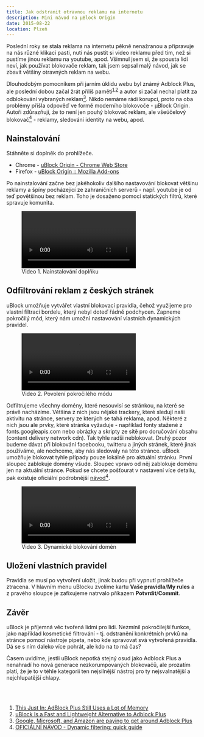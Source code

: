 ```yaml
---
title: Jak odstranit otravnou reklamu na internetu
description: Mini návod na µBlock Origin
date: 2015-08-22
location: Plzeň
---
```


Poslední roky se stala reklama na internetu pěkně nenažranou a připravuje na
nás různé klikací pasti, nutí nás pustit si video reklamu před tím, než si
pustíme jinou reklamu na youtube, apod. Všimnul jsem si, že spousta lidí neví,
jak používat blokovače reklam, tak jsem sepsal malý návod, jak se zbavit
většiny otravných reklam na webu.

Dlouhodobým pomocníkem při jarním úklidu webu byl známý Adblock Plus, ale
poslední dobou začal žrát příliš
paměti<sup>[1](http://lifehacker.com/adblock-plus-once-again-found-to-dramatically-increase-1576341872),[2](http://lifehacker.com/ublock-is-a-fast-and-lightweight-alternative-to-adblock-1625246461)</sup>
a autor si začal nechal platit za odblokování vybraných
reklam[<sup>3</sup>](http://www.theverge.com/2015/2/2/7963577/google-ads-get-through-adblock).
Nikdo nemáme rádi korupci, proto na oba problémy přišla odpověď ve formě
moderního blokovoče - µBlock Origin. Autoři zdůrazňují, že to není jen pouhý
blokovač reklam, ale všeúčelový
blokovač[<sup>4</sup>](https://github.com/gorhill/uBlock) - reklamy, sledování identity
na webu, apod.


## Nainstalování
Stáhněte si doplněk do prohlížeče.

* Chrome - [uBlock Origin - Chrome Web Store](https://chrome.google.com/webstore/detail/ublock-origin/cjpalhdlnbpafiamejdnhcphjbkeiagm?hl=cs)
* Firefox - [uBlock Origin :: Mozilla Add-ons](https://addons.mozilla.org/cs/firefox/addon/ublock-origin/)

Po nainstalování začne bez jakéhokoliv dalšího nastavování blokovat většinu
reklamy a špíny pocházející ze zahraničních serverů - např. youtube je od teď
povětšinou bez reklam. Toho je dosaženo pomocí statických filtrů, které
spravuje komunita.

<figure>
    <video autoplay loop>
        <source src="/static/ublock1.mp4" />
    </video>
    <figcaption>Video 1. Nainstalování doplňku</figcaption>
</figure>


## Odfiltrování reklam z českých stránek
uBlock umožňuje vytvářet vlastní blokovací pravidla, čehož využijeme pro
vlastní filtraci bordelu, který nebyl doteď řádně podchycen. Zapneme pokročilý
mód, který nám umožní nastavování vlastních dynamických pravidel. 

<figure>
    <video autoplay loop>
        <source src="/static/ublock2.mp4" />
    </video>
    <figcaption>Video 2. Povolení pokročilého módu</figcaption>
</figure>


Odfiltrujeme všechny domény, které nesouvisí se stránkou, na které se právě
nacházíme. Většina z nich jsou nějaké trackery, které sledují naši aktivitu na
stránce, servery ze kterých se tahá reklama, apod. Některé z nich jsou ale
prvky, které stránka vyžaduje - například fonty stažené z fonts.googleapis.com
nebo obrázky a skripty ze sítě pro doručování obsahu (content delivery network
cdn). Tak tyhle radši neblokovat. Druhý pozor budeme dávat při blokování
facebooku, twitteru a jiných stránek, které jinak používáme, ale nechceme, aby
nás sledovaly na této stránce. uBlock umožňuje blokovat tyhle případy pouze
lokálně pro aktuální stránku. První sloupec zablokuje domény všude.
Sloupec vpravo od něj zablokuje doménu jen na aktuální stránce. Pokud se chcete
pošťourat v nastavení více detailu, pak existuje oficiální podrobnější
[návod<sup>4</sup>](https://github.com/gorhill/uBlock/wiki/Dynamic-filtering:-quick-guide).

<figure>
    <video autoplay loop>
        <source src="/static/ublock3.mp4" />
    </video>
    <figcaption>Video 3. Dynamické blokování domén</figcaption>
</figure>


## Uložení vlastních pravidel
Pravidla se musí po vytvoření uložit, jinak budou při vypnutí prohlížeče
ztracena.  V hlavním menu uBlocku zvolíme kartu **Vaše pravidla**/**My rules**
a z pravého sloupce je zafixujeme natrvalo příkazem **Potvrdit**/**Commit**.

## Závěr
uBlock je příjemná věc tvořená lidmi pro lidi. Nezmínil pokročilejší funkce,
jako například kosmetické filtrování - tj. odstranění konkrétních prvků na
stránce pomocí nástroje pipeta, nebo kde spravovat svá vytvořená pravidla. Dá
se s ním daleko více pohrát, ale kdo na to má čas?

Časem uvidíme, jestli uBlock nepotká stejný osud jako Adblock Plus a nenahradí
ho nová generace nezkorumpovaných blokovačů, ale prozatím platí, že je to v
téhle kategorii ten nejsilnější nástroj pro ty nejsvalnatější a nejchlupatější
chlapy.


<br />
<br />

1. [This Just In: AdBlock Plus Still Uses a Lot of Memory](http://lifehacker.com/adblock-plus-once-again-found-to-dramatically-increase-1576341872)
2. [uBlock Is a Fast and Lightweight Alternative to Adblock Plus](http://lifehacker.com/ublock-is-a-fast-and-lightweight-alternative-to-adblock-1625246461)
3. [Google, Microsoft, and Amazon are paying to get around Adblock Plus](http://www.theverge.com/2015/2/2/7963577/google-ads-get-through-adblock)
4. [OFICIÁLNÍ NÁVOD - Dynamic filtering: quick guide](https://github.com/gorhill/uBlock/wiki/Dynamic-filtering:-quick-guide)


